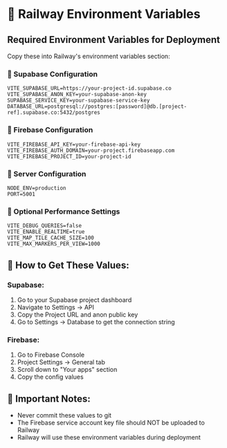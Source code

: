 # 🚂 Railway Environment Variables

## Required Environment Variables for Deployment

Copy these into Railway's environment variables section:

### 🔹 Supabase Configuration
```
VITE_SUPABASE_URL=https://your-project-id.supabase.co
VITE_SUPABASE_ANON_KEY=your-supabase-anon-key
SUPABASE_SERVICE_KEY=your-supabase-service-key
DATABASE_URL=postgresql://postgres:[password]@db.[project-ref].supabase.co:5432/postgres
```

### 🔹 Firebase Configuration
```
VITE_FIREBASE_API_KEY=your-firebase-api-key
VITE_FIREBASE_AUTH_DOMAIN=your-project.firebaseapp.com
VITE_FIREBASE_PROJECT_ID=your-project-id
```

### 🔹 Server Configuration
```
NODE_ENV=production
PORT=5001
```

### 🔹 Optional Performance Settings
```
VITE_DEBUG_QUERIES=false
VITE_ENABLE_REALTIME=true
VITE_MAP_TILE_CACHE_SIZE=100
VITE_MAX_MARKERS_PER_VIEW=1000
```

## 📝 How to Get These Values:

### Supabase:
1. Go to your Supabase project dashboard
2. Navigate to Settings → API
3. Copy the Project URL and anon public key
4. Go to Settings → Database to get the connection string

### Firebase:
1. Go to Firebase Console
2. Project Settings → General tab
3. Scroll down to "Your apps" section
4. Copy the config values

## 🚨 Important Notes:
- Never commit these values to git
- The Firebase service account key file should NOT be uploaded to Railway
- Railway will use these environment variables during deployment